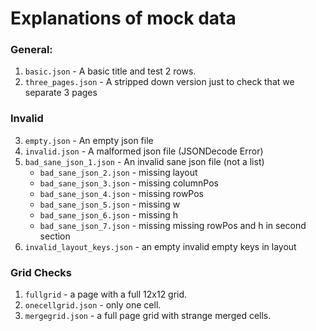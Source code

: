 # Explanations of mock data

### General:
1) `basic.json` - A basic title and test 2 rows.
2) `three_pages.json` - A stripped down version just to check that we separate 3 pages

### Invalid
3) `empty.json` - An empty json file
4) `invalid.json` - A malformed json file (JSONDecode Error)
5) `bad_sane_json_1.json` - An invalid sane json file (not a list)
   - `bad_sane_json_2.json` - missing layout
   - `bad_sane_json_3.json` - missing columnPos
   - `bad_sane_json_4.json` - missing rowPos
   - `bad_sane_json_5.json` - missing w
   - `bad_sane_json_6.json` - missing h
   - `bad_sane_json_7.json` - missing missing rowPos and h in second section 
6) `invalid_layout_keys.json` - an empty invalid empty keys in layout

### Grid Checks
1) `fullgrid` - a page with a full 12x12 grid.
7) `onecellgrid.json` - only one cell.
8) `mergegrid.json` - a full page grid with strange merged cells.